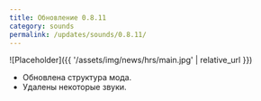 ```yaml
---
title: Обновление 0.8.11
category: sounds
permalink: /updates/sounds/0.8.11/
---
```


![Placeholder]({{ '/assets/img/news/hrs/main.jpg' | relative_url }})

- Обновлена структура мода.
- Удалены некоторые звуки.
